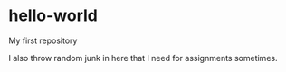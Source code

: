 # hello-world
My first repository

I also throw random junk in here that I need for assignments sometimes.

